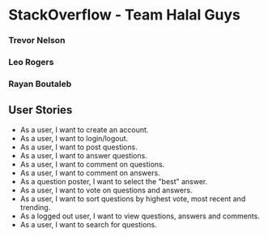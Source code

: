 # StackOverflow - Team Halal Guys

### Trevor Nelson
### Leo Rogers
### Rayan Boutaleb

## User Stories
- As a user, I want to create an account.
- As a user, I want to login/logout.
- As a user, I want to post questions.
- As a user, I want to answer questions.
- As a user, I want to comment on questions.
- As a user, I want to comment on answers.
- As a question poster, I want to select the "best" answer.
- As a user, I want to vote on questions and answers.
- As a user, I want to sort questions by highest vote, most recent and trending.
- As a logged out user, I want to view questions, answers and comments.
- As a user, I want to search for questions.


